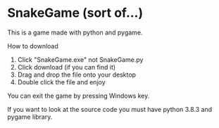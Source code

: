 # SnakeGame (sort of...)
This is a game made with python and pygame.

How to download 
  1. Click "SnakeGame.exe" not SnakeGame.py
  2. Click download (if you can find it)
  3. Drag and drop the file onto your desktop
  4. Double click the file and enjoy

You can exit the game by pressing Windows key.

If you want to look at the source code you must have python 3.8.3 and pygame library.
